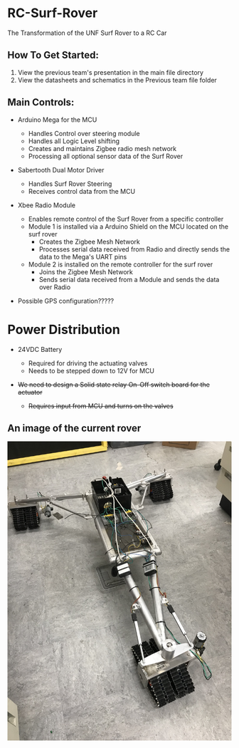 # RC-Surf-Rover
The Transformation of the UNF Surf Rover to a RC Car

## How To Get Started:
1. View the previous team's presentation in the main file directory
2. View the datasheets and schematics in the Previous team file folder

## Main Controls:
* Arduino Mega for the MCU
  * Handles Control over steering module
  * Handles all Logic Level shifting
  * Creates and maintains Zigbee radio mesh network
  * Processing all optional sensor data of the Surf Rover
  
* Sabertooth Dual Motor Driver
  * Handles Surf Rover Steering
  * Receives control data from the MCU
  
* Xbee Radio Module
  * Enables remote control of the Surf Rover from a specific controller
  * Module 1 is installed via a Arduino Shield on the MCU located on the surf rover
    - Creates the Zigbee Mesh Network
    - Processes serial data received from Radio and directly sends the data to the Mega's UART pins 
  * Module 2 is installed on the remote controller for the surf rover
    - Joins the Zigbee Mesh Network
    - Sends serial data received from a Module and sends the data over Radio
    
* Possible GPS configuration?????
    
# Power Distribution
* 24VDC Battery
  * Required for driving the actuating valves
  * Needs to be stepped down to 12V for MCU
  
* ~~We need to design a Solid state relay On-Off switch board for the actuator~~
  * ~~Requires input from MCU and turns on the valves~~

## An image of the current rover
![Surf Rover](https://github.com/UNF-IEEE-Student-Branch/RC-Surf-Rover/blob/main/media/images/IMG_3117.jpg)
